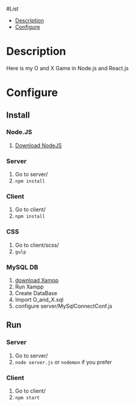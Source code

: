 #List
* <a href="#Description">Description</a>
* <a href="#Configure">Configure</a>

# <div id="Description">Description</div>
Here is my O and X Game in Node.js and React.js

# <div id="Configure">Configure</div>
## Install
### Node.JS
1. <a href="https://nodejs.org/en/">Download NodeJS</a>
### Server
1. Go to server/
2. <code>npm install</code>
### Client
1. Go to client/
2. <code>npm install</code>
### CSS
1. Go to client/scss/
2. <code>gulp</code>
### MySQL DB
1. <a href="https://www.apachefriends.org/pl/download.html"> download Xampp </a>
2. Run Xampp
3. Create DataBase
4. Import O_and_X.sql
5. configure server/MySqlConnectConf.js
## Run
### Server
1. Go to server/
2. <code>node server.js</code> or <code>nodemon</code> if you prefer
### Client
1. Go to client/
2. <code>npm start</code>
